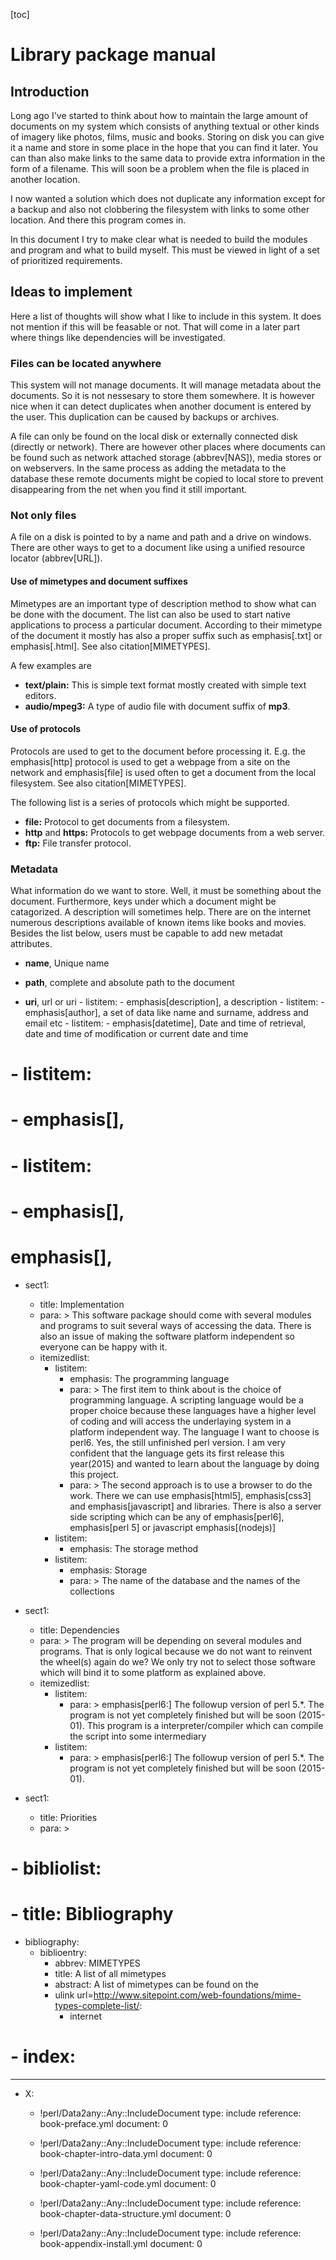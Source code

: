 [toc]

# Library package manual

## Introduction
Long ago I've started to think about how to maintain the large amount
of documents on my system which consists of anything textual or other
kinds of imagery like photos, films, music and books. Storing on disk you
can give it a name and store in some place in the hope that you can
find it later. You can than also make links to the same data to
provide extra information in the form of a filename. This will soon be
a problem when the file is placed in another location.

I now wanted a solution which does not duplicate any information
except for a backup and also not clobbering the filesystem with links
to some other location. And there this program comes in.

In this document I try to make clear what is needed to build the
modules and program and what to build myself. This must be viewed in
light of a set of prioritized requirements.

## Ideas to implement

Here a list of thoughts will show what I like to include in this
system. It does not mention if this will be feasable or not. That will
come in a later part where things like dependencies will be
investigated.

### Files can be located anywhere

This system will not manage documents. It will manage metadata
about the documents. So it is not nessesary to store them
somewhere. It is however nice when it can detect duplicates
when another document is entered by the user.
This duplication can be caused by backups or archives.

A file can only be found on the local disk or externally connected
disk (directly or network). There are however other places where documents can be found
such as network attached storage (abbrev[NAS]), media stores or on
webservers. In the same process as adding the metadata to the
database these remote documents might be copied to local store to
prevent disappearing from the net when you find it still important.

### Not only files

A file on a disk is pointed to by a name and path and a drive on
windows. There are other ways to get to a document like using a
unified resource locator (abbrev[URL]).

#### Use of mimetypes and document suffixes

Mimetypes are an important type of description method to show
what can be done with the document. The list can also be used
to start native applications to process a particular document.
According to their mimetype of the document it mostly has also
a proper suffix such as emphasis[.txt] or emphasis[.html]. See
also citation[MIMETYPES].

A few examples are
* **text/plain:** This is simple text format mostly created with simple text editors.
* **audio/mpeg3:** A type of audio file with document suffix of **mp3**.

#### Use of protocols

Protocols are used to get to the document before processing it.
E.g. the emphasis[http] protocol is used to get a webpage from a
site on the network and emphasis[file] is used often to get a
document from the local filesystem. See also
citation[MIMETYPES].

The following list is a series of protocols which might be supported.
* **file:** Protocol to get documents from a filesystem.
* **http** and **https:** Protocols to get webpage documents from a web server.
* **ftp:** File transfer protocol.

### Metadata

What information do we want to store. Well, it must be something
about the document. Furthermore, keys under which a document might
be catagorized. A description will sometimes help. There are on the
internet numerous descriptions available of known items like books
and movies. Besides the list below, users must be capable to add
new metadat attributes.
* **name**, Unique name
* **path**, complete and absolute path to the document

* **uri**, url or uri
            - listitem:
               -  emphasis[description], a description
            - listitem:
               -  emphasis[author], a set of data like name and surname, address and email etc
            - listitem:
               -  emphasis[datetime], Date and time of retrieval, date and time of modification or current date and time
#            - listitem:
#               -  emphasis[],
#            - listitem:
#               -  emphasis[],
# emphasis[],

   - sect1:
      - title: Implementation
      - para: >
         This software package should come with several modules and programs to
         suit several ways of accessing the data. There is also an issue of
         making the software platform independent so everyone can be happy with
         it.
      - itemizedlist:
          - listitem:
             - emphasis: The programming language
             - para: >
                The first item to think about is the choice of programming
                language. A scripting language would be a proper choice because
                these languages have a higher level of coding and will access
                the underlaying system in a platform independent way. The
                language I want to choose is perl6. Yes, the still unfinished
                perl version. I am very confident that the language gets its
                first release this year(2015) and wanted to learn about the
                language by doing this project.
             - para: >
                The second approach is to use a browser to do the work. There we can
                use emphasis[html5], emphasis[css3] and emphasis[javascript] and
                libraries. There is also a server side scripting which can be any of
                emphasis[perl6], emphasis[perl 5] or javascript emphasis[(nodejs)]
          - listitem:
             - emphasis: The storage method
          - listitem:
             - emphasis: Storage
             - para: >
                The name of the database and the names of the collections


   - sect1:
      - title: Dependencies
      - para: >
         The program will be depending on several modules and programs. That
         is  only logical because we do not want to reinvent the wheel(s) again
         do we? We only try not to select those software which will bind it to
         some platform as explained above.
      - itemizedlist:
         - listitem:
            - para: >
               emphasis[perl6:] The followup version of perl 5.*. The program
               is not yet completely finished but will be soon (2015-01). This
               program is a interpreter/compiler which can compile the script into some
               intermediary
         - listitem:
            - para: >
               emphasis[perl6:] The followup version of perl 5.*. The program
               is not yet completely finished but will be soon (2015-01).

   - sect1:
      - title: Priorities
      - para: >


#   - bibliolist:
#      - title: Bibliography
   - bibliography:
      - biblioentry:
         - abbrev: MIMETYPES
         - title: A list of all mimetypes
         - abstract: A list of mimetypes can be found on the
         - ulink url=http://www.sitepoint.com/web-foundations/mime-types-complete-list/:
            - internet
#   - index:

---
- X:
   - !perl/Data2any::Any::IncludeDocument
      type: include
      reference: book-preface.yml
      document: 0	 

   - !perl/Data2any::Any::IncludeDocument
      type: include
      reference: book-chapter-intro-data.yml
      document: 0

   - !perl/Data2any::Any::IncludeDocument
      type: include
      reference: book-chapter-yaml-code.yml
      document: 0

   - !perl/Data2any::Any::IncludeDocument
      type: include
      reference: book-chapter-data-structure.yml
      document: 0

   - !perl/Data2any::Any::IncludeDocument
      type: include
      reference: book-appendix-install.yml
      document: 0
